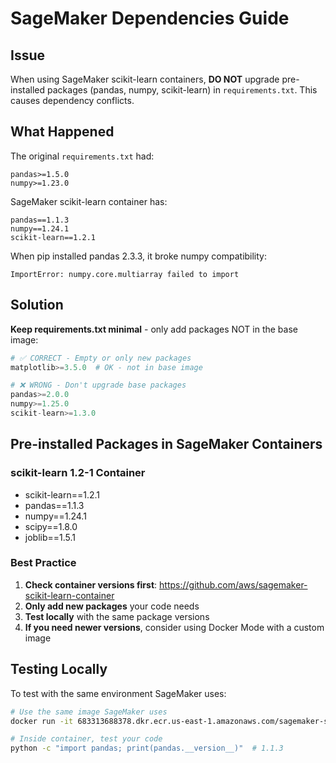 # SageMaker Dependencies Guide

## Issue

When using SageMaker scikit-learn containers, **DO NOT** upgrade pre-installed packages (pandas, numpy, scikit-learn) in `requirements.txt`. This causes dependency conflicts.

## What Happened

The original `requirements.txt` had:
```
pandas>=1.5.0
numpy>=1.23.0
```

SageMaker scikit-learn container has:
```
pandas==1.1.3
numpy==1.24.1
scikit-learn==1.2.1
```

When pip installed pandas 2.3.3, it broke numpy compatibility:
```
ImportError: numpy.core.multiarray failed to import
```

## Solution

**Keep requirements.txt minimal** - only add packages NOT in the base image:

```python
# ✅ CORRECT - Empty or only new packages
matplotlib>=3.5.0  # OK - not in base image

# ❌ WRONG - Don't upgrade base packages
pandas>=2.0.0
numpy>=1.25.0
scikit-learn>=1.3.0
```

## Pre-installed Packages in SageMaker Containers

### scikit-learn 1.2-1 Container
- scikit-learn==1.2.1
- pandas==1.1.3
- numpy==1.24.1
- scipy==1.8.0
- joblib==1.5.1

### Best Practice

1. **Check container versions first**: https://github.com/aws/sagemaker-scikit-learn-container
2. **Only add new packages** your code needs
3. **Test locally** with the same package versions
4. **If you need newer versions**, consider using Docker Mode with a custom image

## Testing Locally

To test with the same environment SageMaker uses:

```bash
# Use the same image SageMaker uses
docker run -it 683313688378.dkr.ecr.us-east-1.amazonaws.com/sagemaker-scikit-learn:1.2-1-cpu-py3 bash

# Inside container, test your code
python -c "import pandas; print(pandas.__version__)"  # 1.1.3
```
